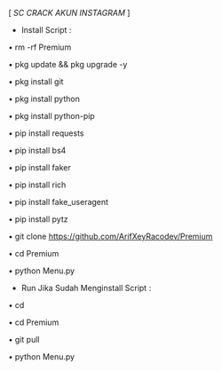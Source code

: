 [ _SC  CRACK AKUN INSTAGRAM_ ]

- Install Script :

• rm -rf Premium

• pkg update && pkg upgrade -y

• pkg install git

• pkg install python

• pkg install python-pip

• pip install requests

• pip install bs4

• pip install faker

• pip install rich

• pip install fake_useragent

• pip install pytz

• git clone https://github.com/ArifXeyRacodev/Premium

• cd Premium

• python Menu.py


- Run Jika Sudah Menginstall Script :

• cd

• cd Premium

• git pull

• python Menu.py


